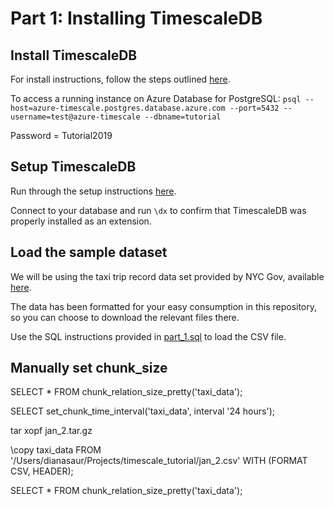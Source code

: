 # Part 1: Installing TimescaleDB
## Install TimescaleDB

For install instructions, follow the steps outlined [here](https://docs.timescale.com/v1.2/getting-started/installation/).

To access a running instance on Azure Database for PostgreSQL:
`psql --host=azure-timescale.postgres.database.azure.com --port=5432 --username=test@azure-timescale --dbname=tutorial`

Password = Tutorial2019

## Setup TimescaleDB

Run through the setup instructions [here](https://docs.timescale.com/v0.12/getting-started/setup).

Connect to your database and run `\dx` to confirm that TimescaleDB was properly installed as an extension.

## Load the sample dataset

We will be using the taxi trip record data set provided by NYC Gov, available [here](http://www.nyc.gov/html/tlc/html/about/trip_record_data.shtml).

The data has been formatted for your easy consumption in this repository, so you can choose to download the relevant files there.

Use the SQL instructions provided in [part_1.sql](https://github.com/dianasaur323/timescale_tutorial/blob/master/part_1.sql) to load the CSV file.

## Manually set chunk_size

SELECT * FROM chunk_relation_size_pretty('taxi_data');

SELECT set_chunk_time_interval('taxi_data', interval '24 hours');

tar xopf jan_2.tar.gz

\copy taxi_data FROM '/Users/dianasaur/Projects/timescale_tutorial/jan_2.csv' WITH (FORMAT CSV, HEADER);

SELECT * FROM chunk_relation_size_pretty('taxi_data');
